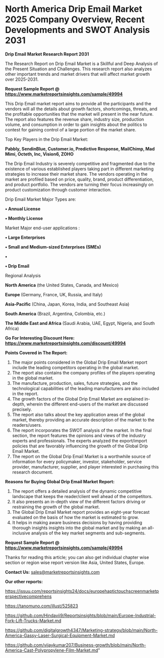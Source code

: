 # North America Drip Email Market 2025 Company Overview, Recent Developments and SWOT Analysis 2031

<strong>Drip Email Market Research Report 2031</strong>

The Research Report on Drip Email Market is a Skillful and Deep Analysis of the Present Situation and Challenges. This research report also analyzes other important trends and market drivers that will affect market growth over 2025-2031.

<strong>Request Sample Report @ <a href=https://www.marketreportsinsights.com/sample/49994>https://www.marketreportsinsights.com/sample/49994</a></strong>

This Drip Email market report aims to provide all the participants and the vendors will all the details about growth factors, shortcomings, threats, and the profitable opportunities that the market will present in the near future. The report also features the revenue share, industry size, production volume, and consumption in order to gain insights about the politics to contest for gaining control of a large portion of the market share.

Top Key Players in the Drip Email Market:

<strong>Pabbly, SendinBlue, Customer.io, Predictive Response, MailChimp, Mad Mimi, Octeth, Inc, Vision6, ZOHO</strong>

The Drip Email Industry is severely competitive and fragmented due to the existence of various established players taking part in different marketing strategies to increase their market share. The vendors operating in the market are profiled based on price, quality, brand, product differentiation, and product portfolio. The vendors are turning their focus increasingly on product customization through customer interaction.

Drip Email Market Major Types are:

<strong>•  Annual License

•  Monthly License</strong>

Market Major end-user applications :

<strong>•  Large Enterprises

•  Small and Medium-sized Enterprises (SMEs)

•  

•  Drip Email</strong>

Regional Analysis

</u><strong><b>North America</b></strong> (the United States, Canada, and Mexico)

<strong><b>Europe </b></strong>(Germany, France, UK, Russia, and Italy)

<strong><b>Asia-Pacific</b></strong> (China, Japan, Korea, India, and Southeast Asia)

<strong><b>South America</b></strong> (Brazil, Argentina, Colombia, etc.)

<strong><b>The Middle East and Africa</b></strong> (Saudi Arabia, UAE, Egypt, Nigeria, and South Africa)

<strong>Go For Interesting Discount Here: <a href=https://www.marketreportsinsights.com/discount/49994>https://www.marketreportsinsights.com/discount/49994</a></strong>

<strong>Points Covered in The Report:</strong>
<ol>
  <li>The major points considered in the Global Drip Email Market report include the leading competitors operating in the global market.</li>
  <li>The report also contains the company profiles of the players operating in the global market.</li>
  <li>The manufacture, production, sales, future strategies, and the technological capabilities of the leading manufacturers are also included in the report.</li>
  <li>The growth factors of the Global Drip Email Market are explained in-depth, wherein the different end-users of the market are discussed precisely.</li>
  <li>The report also talks about the key application areas of the global market, thereby providing an accurate description of the market to the readers/users.</li>
  <li>The report incorporates the SWOT analysis of the market. In the final section, the report features the opinions and views of the industry experts and professionals. The experts analyzed the export/import policies that are favorably influencing the growth of the Global Drip Email Market.</li>
  <li>The report on the Global Drip Email Market is a worthwhile source of information for every policymaker, investor, stakeholder, service provider, manufacturer, supplier, and player interested in purchasing this research document.</li>
</ol>
<strong>Reasons for Buying Global Drip Email Market Report:</strong>

<ol>
  <li>The report offers a detailed analysis of the dynamic competitive landscape that keeps the reader/client well ahead of the competitors.</li>
  <li>It also presents an in-depth view of the different factors driving or restraining the growth of the global market.</li>
  <li>The Global Drip Email Market report provides an eight-year forecast evaluated on the basis of how the market is estimated to grow.</li>
  <li>It helps in making aware business decisions by having providing thorough insights insights into the global market and by making an all-inclusive analysis of the key market segments and sub-segments.</li>
</ol>
<strong>Request Sample Report @ <a href=https://www.marketreportsinsights.com/sample/49994>https://www.marketreportsinsights.com/sample/49994</a></strong>


Thanks for reading this article; you can also get individual chapter wise section or region wise report version like Asia, United States, Europe.

<strong>Contact Us:</strong>
sales@marketreportsinsights.com

<strong>Our other reports:</strong>

<a href=https://issuu.com/reportsinsights24/docs/europehaptictouchscreenmarketperspectivecomprehens>https://issuu.com/reportsinsights24/docs/europehaptictouchscreenmarketperspectivecomprehens</a>

<a href=https://tanomuno.com/illust/525823>https://tanomuno.com/illust/525823</a>

<a href=https://github.com/Hindavii9/Reportsinsights/blob/main/Europe-Industrial-Fork-Lift-Trucks-Market.md>https://github.com/Hindavii9/Reportsinsights/blob/main/Europe-Industrial-Fork-Lift-Trucks-Market.md</a>

<a href=https://github.com/digitalgrowth4347/Marketing-strategy/blob/main/North-America-Gassy-Laser-Surgical-Equipment-Market.md>https://github.com/digitalgrowth4347/Marketing-strategy/blob/main/North-America-Gassy-Laser-Surgical-Equipment-Market.md</a>

<a href=https://github.com/vijaykumar207/Business-growth/blob/main/North-America-Cast-Polypropylene-Film-Market.md>https://github.com/vijaykumar207/Business-growth/blob/main/North-America-Cast-Polypropylene-Film-Market.md</a>"

